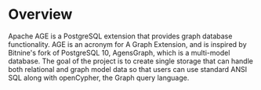 # Overview

Apache AGE is a PostgreSQL extension that provides graph database functionality. AGE is an acronym for A Graph Extension, and is inspired by Bitnine's fork of PostgreSQL 10, AgensGraph, which is a multi-model database. The goal of the project is to create single storage that can handle both relational and graph model data so that users can use standard ANSI SQL along with openCypher, the Graph query language.
